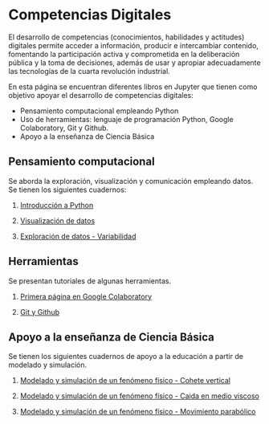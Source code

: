 # Competencias Digitales

El desarrollo de competencias (conocimientos, habilidades y actitudes) digitales permite acceder a información, producir e intercambiar contenido, fomentando la participación activa y comprometida en la deliberación pública y la toma de decisiones, además de usar y apropiar adecuadamente las tecnologías de la cuarta revolución industrial.

En esta página se encuentran diferentes libros en Jupyter que tienen como objetivo apoyar el desarrollo de competencias digitales:
- Pensamiento computacional empleando Python
- Uso de herramientas: lenguaje de programación Python, Google Colaboratory, Git y Github.
- Apoyo a la enseñanza de Ciencia Básica

## Pensamiento computacional
Se aborda la exploración, visualización y comunicación empleando datos. Se tienen los siguientes cuadernos:

1. [Introducción a Python](https://colab.research.google.com/github/FerneyOAmaya/DataLiteracy/blob/master/0_Python.ipynb)

2. [Visualización de datos](https://colab.research.google.com/github/FerneyOAmaya/DataLiteracy/blob/master/0_Visualizacion.ipynb)

3. [Exploración de datos - Variabilidad](https://colab.research.google.com/github/FerneyOAmaya/DataLiteracy/blob/master/1_Exploracion_Variabilidad.ipynb)


## Herramientas
Se presentan tutoriales de algunas herramientas.

1. [Primera página en Google Colaboratory](https://colab.research.google.com/github/FerneyOAmaya/DataLiteracy/blob/master/PrimeraPagina.ipynb)

2. [Git y Github](https://github.com/FerneyOAmaya/DataLiteracy/blob/master/0_GitGithub.pdf)

## Apoyo a la enseñanza de Ciencia Básica
Se tienen los siguientes cuadernos de apoyo a la educación a partir de modelado y simulación.

1. [Modelado y simulación de un fenómeno físico - Cohete vertical](https://colab.research.google.com/github/FerneyOAmaya/DataLiteracy/blob/master/Cohete.ipynb)

2. [Modelado y simulación de un fenómeno físico - Caida en medio viscoso](https://colab.research.google.com/github/FerneyOAmaya/DataLiteracy/blob/master/Caida_friccion.ipynb)

3. [Modelado y simulación de un fenómeno físico - Movimiento parabólico](https://colab.research.google.com/github/FerneyOAmaya/DataLiteracy/blob/master/Parabolico.ipynb)